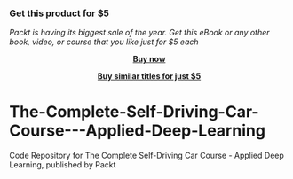 
### Get this product for $5

<i>Packt is having its biggest sale of the year. Get this eBook or any other book, video, or course that you like just for $5 each</i>


<b><p align='center'>[Buy now](https://packt.link/9781838829414)</p></b>


<b><p align='center'>[Buy similar titles for just $5](https://subscription.packtpub.com/search)</p></b>


# The-Complete-Self-Driving-Car-Course---Applied-Deep-Learning
Code Repository for The Complete Self-Driving Car Course - Applied Deep Learning, published by Packt
